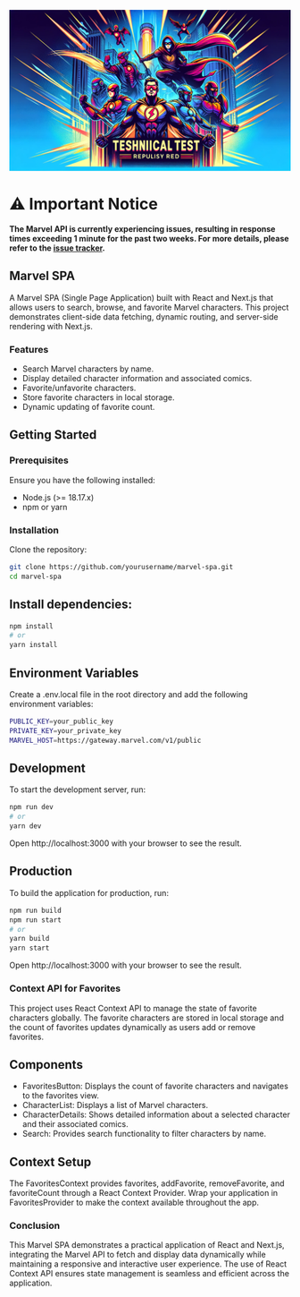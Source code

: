 ![Technical Test Repository Banner](./public/images/banner.webp)

# ⚠️ Important Notice

**The Marvel API is currently experiencing issues, resulting in response times exceeding 1 minute for the past two weeks. For more details, please refer to the [issue tracker](https://www.reddit.com/r/MarvelUnlimited/comments/1eb5ey4/has_anyone_else_noticed_extremely_slow_response/).**

## Marvel SPA

A Marvel SPA (Single Page Application) built with React and Next.js that allows users to search, browse, and favorite Marvel characters. This project demonstrates client-side data fetching, dynamic routing, and server-side rendering with Next.js.

### Features

-   Search Marvel characters by name.
-   Display detailed character information and associated comics.
-   Favorite/unfavorite characters.
-   Store favorite characters in local storage.
-   Dynamic updating of favorite count.

## Getting Started

### Prerequisites

Ensure you have the following installed:

-   Node.js (>= 18.17.x)
-   npm or yarn

### Installation

Clone the repository:

```bash
git clone https://github.com/yourusername/marvel-spa.git
cd marvel-spa
```

## Install dependencies:

```bash
npm install
# or
yarn install
```

## Environment Variables

Create a .env.local file in the root directory and add the following environment variables:

```bash
PUBLIC_KEY=your_public_key
PRIVATE_KEY=your_private_key
MARVEL_HOST=https://gateway.marvel.com/v1/public
```

## Development

To start the development server, run:

```bash
npm run dev
# or
yarn dev
```

Open http://localhost:3000 with your browser to see the result.

## Production

To build the application for production, run:

```bash
npm run build
npm run start
# or
yarn build
yarn start
```

Open http://localhost:3000 with your browser to see the result.

### Context API for Favorites

This project uses React Context API to manage the state of favorite characters globally. The favorite characters are stored in local storage and the count of favorites updates dynamically as users add or remove favorites.

## Components

-   FavoritesButton: Displays the count of favorite characters and navigates to the favorites view.
-   CharacterList: Displays a list of Marvel characters.
-   CharacterDetails: Shows detailed information about a selected character and their associated comics.
-   Search: Provides search functionality to filter characters by name.

## Context Setup

The FavoritesContext provides favorites, addFavorite, removeFavorite, and favoriteCount through a React Context Provider. Wrap your application in FavoritesProvider to make the context available throughout the app.

### Conclusion

This Marvel SPA demonstrates a practical application of React and Next.js, integrating the Marvel API to fetch and display data dynamically while maintaining a responsive and interactive user experience. The use of React Context API ensures state management is seamless and efficient across the application.
